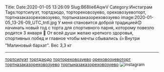 Title:
Date:2020-01-05 13:26:09
Slug:B68Iie6AqwV
Category:Инстаграм
Tags:тортсилуэт, тортдзюдо, тортореховозуево, ореховозуевоторт, тортназаказореховозуево, тортыназаказореховозуево
image:2020-01-05_13-26-09_UTC_tntl.jpg
У меня становится доброй традицией😊 начинать новый год с торта для спортивного парня, которому повезло родится 3 января 🥳
От всей души желаю крепкого здоровья, спортивных побед и главное чтобы мечты сбывались 👍
Внутри "Малиновый бархат".
Вес 3,3 кг
____________________________________
[тортсилуэт]({tag}тортсилуэт) [тортдзюдо]({tag}тортдзюдо) [тортореховозуево]({tag}тортореховозуево) [ореховозуевоторт]({tag}ореховозуевоторт) [тортназаказореховозуево]({tag}тортназаказореховозуево) [тортыназаказореховозуево]({tag}тортыназаказореховозуево)
![instagram]({attach}images/2020-01-05_13-26-09_UTC.jpg)

